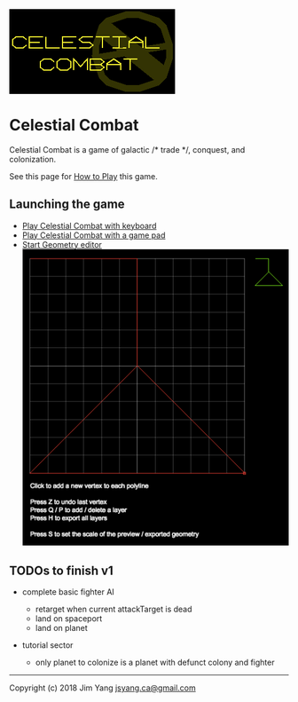 <img src="how-to-play/title.png" align="center">

# Celestial Combat

Celestial Combat is a game of galactic /* trade */, conquest, and colonization. 

See this page for [How to Play](src/how-to-play.md) this game.

## Launching the game

- [Play Celestial Combat with keyboard](http://jsyang.ca/celestial)
- [Play Celestial Combat with a game pad](http://jsyang.ca/celestial?gamepad)
- [Start Geometry editor](http://jsyang.ca/celestial?editor)<br><img src="how-to-play/editor.png">

## TODOs to finish v1

- complete basic fighter AI
    - retarget when current attackTarget is dead
    - land on spaceport
    - land on planet

- tutorial sector
    - only planet to colonize is a planet with defunct colony and fighter 

---

Copyright (c) 2018 Jim Yang <jsyang.ca@gmail.com>
